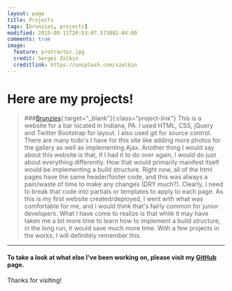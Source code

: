 ```yaml
---
layout: page
title: Projects
tags: [brunzies, projects]
modified: 2015-09-11T20:53:07.573882-04:00
comments: true
image:
  feature: protractor.jpg
  credit: Sergei Zolkin
  creditlink: https://unsplash.com/szolkin
---
```


# Here are my projects!



>###[Brunzies](http://www.brunzies.com){:target="_blank"}{:class="project-link"}
>This is a website for a bar located in Indiana, PA. I used HTML, CSS, jQuery and Twitter 
Bootstrap for layout. I also used git for source control. There are many todo's I have 
for this site like adding more photos for the gallery as well as implementing Ajax.
Another thing I would say about this website is that, if I had it to do over again, 
I would do just about everything differently. How that would primarily manifest itself 
would be implementing a build structure. Right now, all of the html pages have the same 
header/footer code, and this was always a pain/waste of time to make any changes (DRY much?). 
Clearly, I need to break that code into partials or templates to apply to each page. 
As this is my first website created/deployed, I went with what was comfortable for me, 
and I would think that's fairly common for junior developers. What I have come to realize 
is that while it may have taken me a bit more time to learn how to implement a build 
structure, in the long run, it would save much more time. With a few projects in the works, 
I will definitely remember this.

---

#### To take a look at what else I've been working on, please visit my [GitHub](https://github.com/gregknudsen) page.

Thanks for visiting!